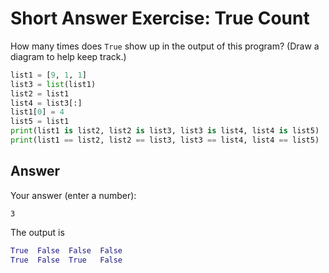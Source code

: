 # Short Answer Exercise: True Count
How many times does `True` show up in the output of this program? (Draw a diagram to help keep track.)
```python
list1 = [9, 1, 1]
list3 = list(list1)
list2 = list1
list4 = list3[:]
list1[0] = 4
list5 = list1
print(list1 is list2, list2 is list3, list3 is list4, list4 is list5)
print(list1 == list2, list2 == list3, list3 == list4, list4 == list5)
```

## Answer
Your answer (enter a number): 
```
3
```
The output is
```python
True  False  False  False
True  False  True   False
```
